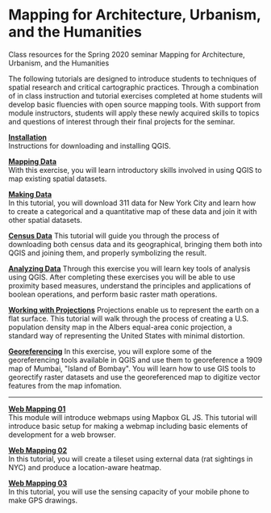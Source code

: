 # Mapping for Architecture, Urbanism, and the Humanities
Class resources for the Spring 2020 seminar Mapping for Architecture, Urbanism, and the Humanities

The following tutorials are designed to introduce students to techniques of spatial research and critical cartographic practices. Through a combination of in class instruction and tutorial exercises completed at home students will develop basic fluencies with open source mapping tools. With support from module instructors, students will apply these newly acquired skills to topics and questions of interest through their final projects for the seminar. 

**[Installation](01_QGIS.md)**  
Instructions for downloading and installing QGIS.

**[Mapping Data](02_PopulationMap.md)**  
With this exercise, you will learn introductory skills involved in using QGIS to map existing spatial datasets.

**[Making Data](03_MakingData.md)**  
In this tutorial, you will download 311 data for New York City and learn how to create a categorical and a quantitative map of these data and join it with other spatial datasets.

**[Census Data](04_CensusData.md)**
This tutorial will guide you through the process of downloading both census data and its geographical, bringing them both into QGIS and joining them, and properly symbolizing the result.

**[Analyzing Data](05_AnalysisTools.md)**
Through this exercise you will learn key tools of analysis using QGIS. After completing these exercises you will be able to use proximity based measures, understand the principles and applications of boolean operations, and perform basic raster math operations.

**[Working with Projections](06_Projections.md)**
Projections enable us to represent the earth on a flat surface. This tutorial will walk through the process of creating a U.S. population density map in the Albers equal-area conic projection, a standard way of representing the United States with minimal distortion.

**[Georeferencing](07_Georeferencing.md)**
In this exercise, you will explore some of the georeferencing tools available in QGIS and use them to georeference a 1909 map of Mumbai, "Island of Bombay". You will learn how to use GIS tools to georectify raster datasets and use the georeferenced map to digitize vector features from the map infomation.

----

**[Web Mapping 01](08_WebMapping1.md)**  
This module will introduce webmaps using Mapbox GL JS. This tutorial will introduce basic setup for making a webmap including basic elements of development for a web browser. 

**[Web Mapping 02](09_WebMapping2.md)**  
In this tutorial, you will create a tileset using external data (rat sightings in NYC) and produce a location-aware heatmap.

**[Web Mapping 03](10_WebMapping2.md)**  
In this tutorial, you will use the sensing capacity of your mobile phone to make GPS drawings.
